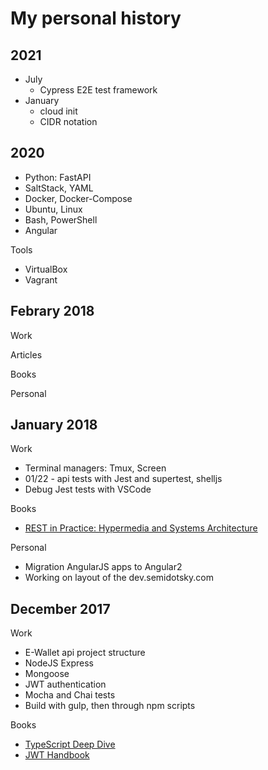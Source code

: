 # My personal history

## 2021

* July
  * Cypress E2E test framework
* January
  * cloud init
  * CIDR notation

## 2020

* Python: FastAPI
* SaltStack, YAML
* Docker, Docker-Compose
* Ubuntu, Linux
* Bash, PowerShell
* Angular

Tools
* VirtualBox
* Vagrant

## Febrary 2018

Work

Articles

Books

Personal

## January 2018

Work

* Terminal managers: Tmux, Screen
* 01/22 - api tests with Jest and supertest, shelljs
* Debug Jest tests with VSCode

Books

* [REST in Practice: Hypermedia and Systems Architecture][REST in Practice]

Personal

* Migration AngularJS apps to Angular2
* Working on layout of the dev.semidotsky.com

## December 2017

Work

* E-Wallet api project structure
* NodeJS Express
* Mongoose
* JWT authentication
* Mocha and Chai tests
* Build with gulp, then through npm scripts

Books

* [TypeScript Deep Dive][TypeScript Deep Dive]
* [JWT Handbook][JWT Handbook]

[REST in Practice]: http://shop.oreilly.com/product/9780596805838.do
[TypeScript Deep Dive]: https://www.gitbook.com/book/basarat/typescript/details
[JWT Handbook]: https://auth0.com/e-books/jwt-handbook
